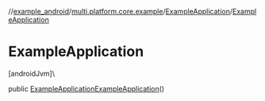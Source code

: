 //[example_android](../../../index.md)/[multi.platform.core.example](../index.md)/[ExampleApplication](index.md)/[ExampleApplication](-example-application.md)

# ExampleApplication

[androidJvm]\

public [ExampleApplication](index.md)[ExampleApplication](-example-application.md)()
